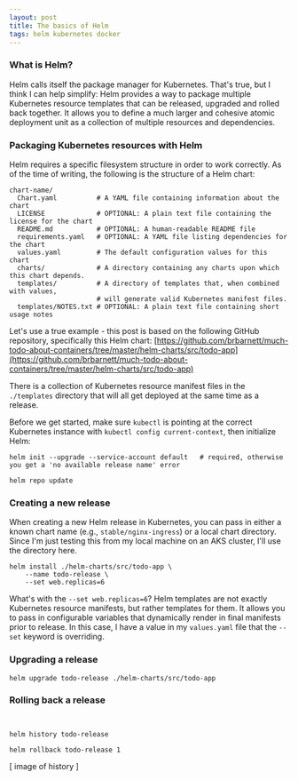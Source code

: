 ```yaml
---
layout: post
title: The basics of Helm
tags: helm kubernetes docker
---
```


### What is Helm?
Helm calls itself the package manager for Kubernetes. That's true, but I think I can help simplify: Helm provides a way to package multiple Kubernetes resource templates that can be released, upgraded and rolled back together. It allows you to define a much larger and cohesive atomic deployment unit as a collection of multiple resources and dependencies.

### Packaging Kubernetes resources with Helm
Helm requires a specific filesystem structure in order to work correctly. As of the time of writing, the following is the structure of a Helm chart:
```
chart-name/
  Chart.yaml          # A YAML file containing information about the chart
  LICENSE             # OPTIONAL: A plain text file containing the license for the chart
  README.md           # OPTIONAL: A human-readable README file
  requirements.yaml   # OPTIONAL: A YAML file listing dependencies for the chart
  values.yaml         # The default configuration values for this chart
  charts/             # A directory containing any charts upon which this chart depends.
  templates/          # A directory of templates that, when combined with values,
                      # will generate valid Kubernetes manifest files.
  templates/NOTES.txt # OPTIONAL: A plain text file containing short usage notes
```

Let's use a true example - this post is based on the following GitHub repository, specifically this Helm chart:
[https://github.com/brbarnett/much-todo-about-containers/tree/master/helm-charts/src/todo-app](https://github.com/brbarnett/much-todo-about-containers/tree/master/helm-charts/src/todo-app)

There is a collection of Kubernetes resource manifest files in the `./templates` directory that will all get deployed at the same time as a release. 

Before we get started, make sure `kubectl` is pointing at the correct Kubernetes instance with `kubectl config current-context`, then initialize Helm:

```
helm init --upgrade --service-account default   # required, otherwise you get a 'no available release name' error

helm repo update
```

### Creating a new release
When creating a new Helm release in Kubernetes, you can pass in either a known chart name (e.g., `stable/nginx-ingress`) or a local chart directory. Since I'm just testing this from my local machine on an AKS cluster, I'll use the directory here. 

```
helm install ./helm-charts/src/todo-app \
    --name todo-release \
    --set web.replicas=6
```

What's with the `--set web.replicas=6`? Helm templates are not exactly Kubernetes resource manifests, but rather templates for them. It allows you to pass in configurable variables that dynamically render in final manifests prior to release. In this case, I have a value in my `values.yaml` file that the `--set` keyword is overriding.

### Upgrading a release

```
helm upgrade todo-release ./helm-charts/src/todo-app
```

### Rolling back a release

```


helm history todo-release

helm rollback todo-release 1
```

[ image of history ]